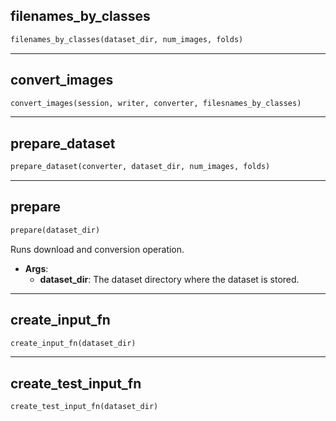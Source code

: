 ## filenames_by_classes


```python
filenames_by_classes(dataset_dir, num_images, folds)
```


----

## convert_images


```python
convert_images(session, writer, converter, filesnames_by_classes)
```


----

## prepare_dataset


```python
prepare_dataset(converter, dataset_dir, num_images, folds)
```


----

## prepare


```python
prepare(dataset_dir)
```


Runs download and conversion operation.

- __Args__:
	- __dataset_dir__: The dataset directory where the dataset is stored.


----

## create_input_fn


```python
create_input_fn(dataset_dir)
```


----

## create_test_input_fn


```python
create_test_input_fn(dataset_dir)
```
